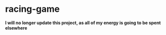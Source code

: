 # racing-game

**I will no longer update this project, as all of my energy is going to be spent elsewhere**

